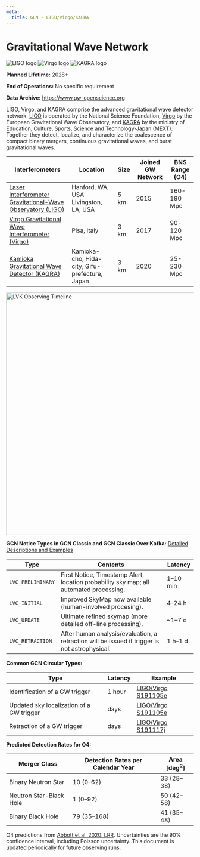 ```yaml
---
meta:
  title: GCN - LIGO/Virgo/KAGRA
---
```


# Gravitational Wave Network

<div className="width-card-lg float-right">
  <img 
    src="/_static/img/lsc-logo.png"
    alt="LIGO logo"
  />
  <img 
    src="/_static/img/virgo-logo.png"
    alt="Virgo logo"
  />
  <img 
    src="/_static/img/kagra-logo.png"
    alt="KAGRA logo"
  />
</div>

**Planned Lifetime:** 2028+

**End of Operations:** No specific requirement

**Data Archive:**
https://www.gw-openscience.org

LIGO, Virgo, and KAGRA comprise the advanced gravitational wave detector network. [LIGO](https://www.ligo.org/) is operated by the National Science Foundation, [Virgo](https://www.virgo-gw.eu/) by the European Gravitational Wave Observatory, and [KAGRA](https://gwcenter.icrr.u-tokyo.ac.jp/en/) by the ministry of Education, Culture, Sports, Science and Technology-Japan (MEXT). Together they detect, localize, and characterize the coalescence of compact binary mergers, continuous gravitational waves, and burst gravitational waves.

| Interferometers                                                                        | Location                                       | Size | Joined GW Network | BNS Range (O4) |
| -------------------------------------------------------------------------------------- | ---------------------------------------------- | ---- | ----------------- | -------------- |
| [Laser Interferometer Gravitational-Wave Observatory (LIGO)](https://www.ligo.org)     | Hanford, WA, USA Livingston, LA, USA           | 5 km | 2015              | 160-190 Mpc    |
| [Virgo Gravitational Wave Interferometer (Virgo)](https://www.virgo-gw.eu)             | Pisa, Italy                                    | 3 km | 2017              | 90-120 Mpc     |
| [Kamioka Gravitational Wave Detector (KAGRA)](https://gwcenter.icrr.u-tokyo.ac.jp/en/) | Kamioka-cho, Hida-city, Gifu-prefecture, Japan | 3 km | 2020              | 25-230 Mpc     |

<img
  src="https://observing.docs.ligo.org/plan/_images/ObsScen_timeline.png"
  width="650"
  aligh="center"
  alt="LVK Observing Timeline"
/>

**GCN Notice Types in GCN Classic and GCN Classic Over Kafka:**
[Detailed Descriptions and Examples](https://gcn.gsfc.nasa.gov/lvc.html)

| Type              | Contents                                                                                      | Latency  |
| ----------------- | --------------------------------------------------------------------------------------------- | -------- |
| `LVC_PRELIMINARY` | First Notice, Timestamp Alert, location probability sky map; all automated processing.        | 1–10 min |
| `LVC_INITIAL`     | Improved SkyMap now available (human-involved procesing).                                     | 4–24 h   |
| `LVC_UPDATE`      | Ultimate refined skymap (more detailed off-line processing).                                  | ~1–7 d   |
| `LVC_RETRACTION`  | After human analysis/evaluation, a retraction will be issued if trigger is not astrophysical. | 1 h–1 d  |

**Common GCN Circular Types:**

| Type                                     | Latency | Example                                                          |
| ---------------------------------------- | ------- | ---------------------------------------------------------------- |
| Identification of a GW trigger           | 1 hour  | [LIGO/Virgo S191105e](https://gcn.gsfc.nasa.gov/gcn3/26182.gcn3) |
| Updated sky localization of a GW trigger | days    | [LIGO/Virgo S191105e](https://gcn.gsfc.nasa.gov/gcn3/26245.gcn3) |
| Retraction of a GW trigger               | days    | [LIGO/Virgo S191117j](https://gcn.gsfc.nasa.gov/gcn3/26254.gcn3) |

**Predicted Detection Rates for O4:**

| Merger Class            | Detection Rates per Calendar Year | Area [deg<sup>2</sup>] |
| ----------------------- | --------------------------------- | ---------------------- |
| Binary Neutron Star     | 10 (0–62)                         | 33 (28–38)             |
| Neutron Star-Black Hole | 1 (0–92)                          | 50 (42–58)             |
| Binary Black Hole       | 79 (35–168)                       | 41 (35–48)             |

O4 predictions from [Abbott et al. 2020, LRR](https://link.springer.com/article/10.1007/s41114-020-00026-9). Uncertainties are the 90% confidence interval, including Poisson uncertainty. This document is updated periodically for future observing runs.
